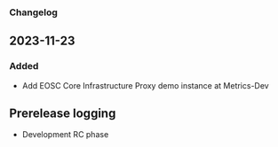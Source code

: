 ### Changelog


## 2023-11-23

### Added
- Add EOSC Core Infrastructure Proxy demo instance at Metrics-Dev

## Prerelease logging
- Development RC phase